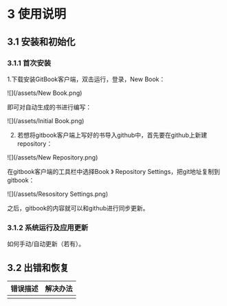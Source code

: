 # 3 使用说明

## 3.1 安装和初始化

### 3.1.1 首次安装

1.下载安装GitBook客户端，双击运行，登录，New Book：

![](/assets/New Book.png)

即可对自动生成的书进行编写：

![](/assets/Initial Book.png)

2. 若想将gitbook客户端上写好的书导入github中，首先要在github上新建repository：

![](/assets/New Repository.png)

在gitbook客户端的工具栏中选择Book 》 Repository Settings，把git地址复制到gitbook：

![](/assets/Resository Settings.png)

之后，gitbook的内容就可以和github进行同步更新。

### 3.1.2 系统运行及应用更新

如何手动/自动更新（若有）。

## 3.2 出错和恢复

| **错误描述** | **解决办法** |
| :--- | :--- |
|  |  |



